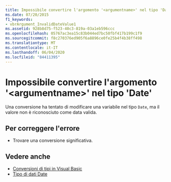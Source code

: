 ```yaml
---
title: Impossibile convertire l'argomento '<argumentname>' nel tipo 'Date'
ms.date: 07/20/2015
f1_keywords:
- vbrArgument_InvalidDateValue1
ms.assetid: 928b8d75-f523-40c3-819a-03a1eb596ccc
ms.openlocfilehash: 05767ac3ea15c83b044ed7bc50fbf417b199c1f9
ms.sourcegitcommit: f8c270376ed905f6a8896ce0fe25b4f4b38ff498
ms.translationtype: MT
ms.contentlocale: it-IT
ms.lasthandoff: 06/04/2020
ms.locfileid: "84411395"
---
```

# <a name="argument-argumentname-cannot-be-converted-to-type-date"></a>Impossibile convertire l'argomento '\<argumentname>' nel tipo 'Date'
Una conversione ha tentato di modificare una variabile nel tipo `Date`, ma il valore non è riconosciuto come data valida.  
  
## <a name="to-correct-this-error"></a>Per correggere l'errore  
  
- Trovare una conversione significativa.  
  
## <a name="see-also"></a>Vedere anche

- [Conversioni di tipi in Visual Basic](../programming-guide/language-features/data-types/type-conversions.md)
- [Tipo di dati Date](../language-reference/data-types/date-data-type.md)
